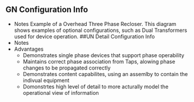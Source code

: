 ## GN Configuration Info
  - Notes
    Example of a Overhead Three Phase Recloser.  This diagram shows examples of optional configurations, such as Dual Transformers used for device operation.
##UN Detail Configuration Info
  - Notes
  - Advantages
    - Demonstrates single phase devices that support phase operability
    - Maintains correct phase association from Taps, alowing phase changes to be propagated correctly
    - Demonstrates content capabilites, using an assemlby to contain the indivual equipment
    - Domonstrtes high level of detail to more acturally model the operational view of information
  
